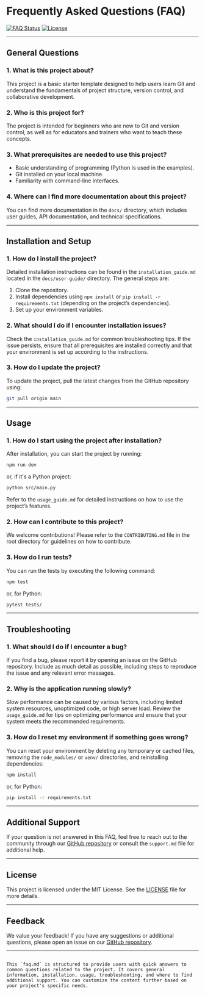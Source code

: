 # Frequently Asked Questions (FAQ)

[![FAQ Status](https://img.shields.io/badge/FAQ-Updated-brightgreen.svg)](https://github.com/your-org/your-repo-name/docs/user-guide/faq.md)
[![License](https://img.shields.io/github/license/your-org/your-repo-name)](https://github.com/your-org/your-repo-name/blob/main/LICENSE)

---

## General Questions

### 1. **What is this project about?**
This project is a basic starter template designed to help users learn Git and understand the fundamentals of project structure, version control, and collaborative development.

### 2. **Who is this project for?**
The project is intended for beginners who are new to Git and version control, as well as for educators and trainers who want to teach these concepts.

### 3. **What prerequisites are needed to use this project?**
- Basic understanding of programming (Python is used in the examples).
- Git installed on your local machine.
- Familiarity with command-line interfaces.

### 4. **Where can I find more documentation about this project?**
You can find more documentation in the `docs/` directory, which includes user guides, API documentation, and technical specifications.

---

## Installation and Setup

### 1. **How do I install the project?**
Detailed installation instructions can be found in the `installation_guide.md` located in the `docs/user-guide/` directory. The general steps are:
1. Clone the repository.
2. Install dependencies using `npm install` or `pip install -r requirements.txt` (depending on the project’s dependencies).
3. Set up your environment variables.

### 2. **What should I do if I encounter installation issues?**
Check the `installation_guide.md` for common troubleshooting tips. If the issue persists, ensure that all prerequisites are installed correctly and that your environment is set up according to the instructions.

### 3. **How do I update the project?**
To update the project, pull the latest changes from the GitHub repository using:
```bash
git pull origin main
```

---

## Usage

### 1. **How do I start using the project after installation?**
After installation, you can start the project by running:
```bash
npm run dev
```
or, if it's a Python project:
```bash
python src/main.py
```
Refer to the `usage_guide.md` for detailed instructions on how to use the project’s features.

### 2. **How can I contribute to this project?**
We welcome contributions! Please refer to the `CONTRIBUTING.md` file in the root directory for guidelines on how to contribute.

### 3. **How do I run tests?**
You can run the tests by executing the following command:
```bash
npm test
```
or, for Python:
```bash
pytest tests/
```

---

## Troubleshooting

### 1. **What should I do if I encounter a bug?**
If you find a bug, please report it by opening an issue on the GitHub repository. Include as much detail as possible, including steps to reproduce the issue and any relevant error messages.

### 2. **Why is the application running slowly?**
Slow performance can be caused by various factors, including limited system resources, unoptimized code, or high server load. Review the `usage_guide.md` for tips on optimizing performance and ensure that your system meets the recommended requirements.

### 3. **How do I reset my environment if something goes wrong?**
You can reset your environment by deleting any temporary or cached files, removing the `node_modules/` or `venv/` directories, and reinstalling dependencies:
```bash
npm install
```
or, for Python:
```bash
pip install -r requirements.txt
```

---

## Additional Support

If your question is not answered in this FAQ, feel free to reach out to the community through our [GitHub repository](https://github.com/your-org/your-repo-name/issues) or consult the `support.md` file for additional help.

---

## License

This project is licensed under the MIT License. See the [LICENSE](https://github.com/your-org/your-repo-name/blob/main/LICENSE) file for more details.

---

## Feedback

We value your feedback! If you have any suggestions or additional questions, please open an issue on our [GitHub repository](https://github.com/your-org/your-repo-name/issues).

---
```

This `faq.md` is structured to provide users with quick answers to common questions related to the project. It covers general information, installation, usage, troubleshooting, and where to find additional support. You can customize the content further based on your project's specific needs.
